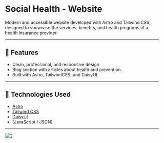 # Social Health - Website

Modern and accessible website developed with Astro and Tailwind CSS, designed to showcase the services, benefits, and health programs of a health insurance provider.

---


## 🚀 Features

- Clean, professional, and responsive design.
- Blog section with articles about health and prevention.
- Built with Astro, TailwindCSS, and DaisyUI.

---

## 🧩 Technologies Used

- [Astro](https://astro.build/)
- [Tailwind CSS](https://tailwindcss.com/) 
- [DaisyUI](https://daisyui.com/) 
- [JavaScript / JSON] 

---

![2](https://github.com/user-attachments/assets/7e0b6409-1746-44da-82e1-a699c7b277af)

